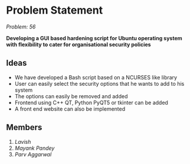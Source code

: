# Problem Statement

_Problem: 56_

**Developing a GUI based hardening script for Ubuntu operating system with flexibility to cater for organisational security policies**

## Ideas

- We have developed a Bash script based on a NCURSES like library
- User can easily select the security options that he wants to add to his system
- The options can easily be removed and added
- Frontend using C++ QT, Python PyQT5 or tkinter can be added
- A front end website can also be implemented

## Members

1. _Lavish_
1. _Mayank Pandey_
1. _Parv Aggarwal_
